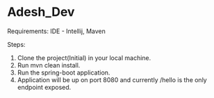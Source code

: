 # Adesh_Dev

Requirements:
IDE - Intellij, Maven

Steps:
1. Clone the project(Initial) in your local machine.
2. Run mvn clean install.
3. Run the spring-boot application.
4. Application will be up on port 8080 and currently /hello is the only endpoint exposed.
